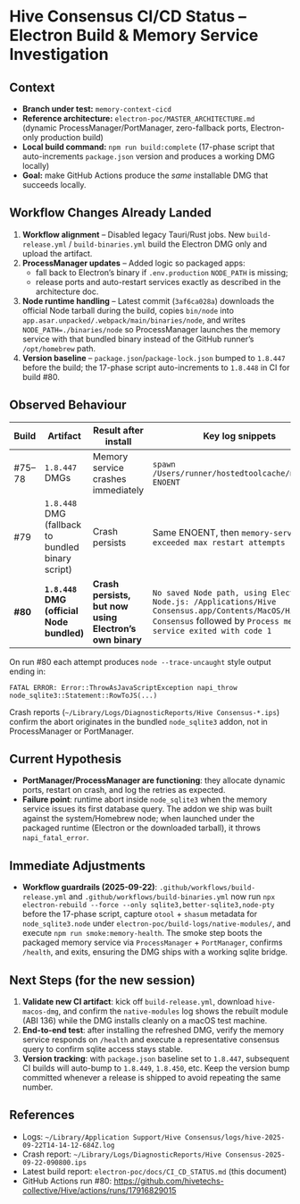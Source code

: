 # Hive Consensus CI/CD Status – Electron Build & Memory Service Investigation

## Context
- **Branch under test:** `memory-context-cicd`
- **Reference architecture:** `electron-poc/MASTER_ARCHITECTURE.md` (dynamic ProcessManager/PortManager, zero-fallback ports, Electron-only production build)
- **Local build command:** `npm run build:complete` (17-phase script that auto-increments `package.json` version and produces a working DMG locally)
- **Goal:** make GitHub Actions produce the *same* installable DMG that succeeds locally.

## Workflow Changes Already Landed
1. **Workflow alignment** – Disabled legacy Tauri/Rust jobs. New `build-release.yml` / `build-binaries.yml` build the Electron DMG only and upload the artifact.
2. **ProcessManager updates** – Added logic so packaged apps:
   - fall back to Electron’s binary if `.env.production` `NODE_PATH` is missing;
   - release ports and auto-restart services exactly as described in the architecture doc.
3. **Node runtime handling** – Latest commit (`3af6ca028a`) downloads the official Node tarball during the build, copies `bin/node` into `app.asar.unpacked/.webpack/main/binaries/node`, and writes `NODE_PATH=./binaries/node` so ProcessManager launches the memory service with that bundled binary instead of the GitHub runner’s `/opt/homebrew` path.
4. **Version baseline** – `package.json`/`package-lock.json` bumped to `1.8.447` before the build; the 17-phase script auto-increments to `1.8.448` in CI for build #80.

## Observed Behaviour
| Build | Artifact | Result after install | Key log snippets |
|-------|----------|----------------------|------------------|
| #75–78 | `1.8.447` DMGs | Memory service crashes immediately | `spawn /Users/runner/hostedtoolcache/node/... ENOENT` |
| #79 | `1.8.448` DMG (fallback to bundled binary script) | Crash persists | Same ENOENT, then `memory-service exceeded max restart attempts` |
| **#80** | **`1.8.448` DMG (official Node bundled)** | **Crash persists, but now using Electron’s own binary** | `No saved Node path, using Electron's Node.js: /Applications/Hive Consensus.app/Contents/MacOS/Hive Consensus` followed by `Process memory-service exited with code 1` |

On run #80 each attempt produces `node --trace-uncaught` style output ending in:
```
FATAL ERROR: Error::ThrowAsJavaScriptException napi_throw
node_sqlite3::Statement::RowToJS(...)
```
Crash reports (`~/Library/Logs/DiagnosticReports/Hive Consensus-*.ips`) confirm the abort originates in the bundled `node_sqlite3` addon, not in ProcessManager or PortManager.

## Current Hypothesis
- **PortManager/ProcessManager are functioning**: they allocate dynamic ports, restart on crash, and log the retries as expected.
- **Failure point**: runtime abort inside `node_sqlite3` when the memory service issues its first database query. The addon we ship was built against the system/Homebrew node; when launched under the packaged runtime (Electron or the downloaded tarball), it throws `napi_fatal_error`.

## Immediate Adjustments
- **Workflow guardrails (2025-09-22)**: `.github/workflows/build-release.yml` and `.github/workflows/build-binaries.yml` now run `npx electron-rebuild --force --only sqlite3,better-sqlite3,node-pty` before the 17-phase script, capture `otool` + `shasum` metadata for `node_sqlite3.node` under `electron-poc/build-logs/native-modules/`, and execute `npm run smoke:memory-health`. The smoke step boots the packaged memory service via `ProcessManager` + `PortManager`, confirms `/health`, and exits, ensuring the DMG ships with a working sqlite bridge.

## Next Steps (for the new session)
1. **Validate new CI artifact**: kick off `build-release.yml`, download `hive-macos-dmg`, and confirm the `native-modules` log shows the rebuilt module (ABI 136) while the DMG installs cleanly on a macOS test machine.
2. **End-to-end test**: after installing the refreshed DMG, verify the memory service responds on `/health` and execute a representative consensus query to confirm sqlite access stays stable.
3. **Version tracking**: with `package.json` baseline set to `1.8.447`, subsequent CI builds will auto-bump to `1.8.449`, `1.8.450`, etc. Keep the version bump committed whenever a release is shipped to avoid repeating the same number.

## References
- Logs: `~/Library/Application Support/Hive Consensus/logs/hive-2025-09-22T14-14-12-684Z.log`
- Crash report: `~/Library/Logs/DiagnosticReports/Hive Consensus-2025-09-22-090800.ips`
- Latest build report: `electron-poc/docs/CI_CD_STATUS.md` (this document)
- GitHub Actions run #80: https://github.com/hivetechs-collective/Hive/actions/runs/17916829015

